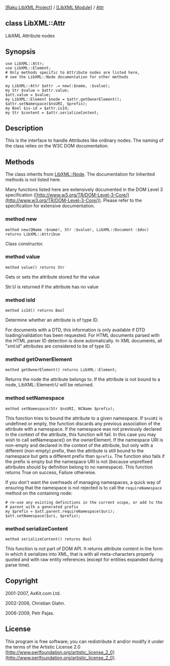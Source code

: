 [[Raku LibXML Project]](https://libxml-raku.github.io)
 / [[LibXML Module]](https://libxml-raku.github.io/LibXML-raku)
 / [Attr](https://libxml-raku.github.io/LibXML-raku/Attr)

class LibXML::Attr
------------------

LibXML Attribute nodes

Synopsis
--------

    use LibXML::Attr;
    use LibXML::Element;
    # Only methods specific to Attribute nodes are listed here,
    # see the LibXML::Node documentation for other methods

    my LibXML::Attr $attr .= new(:$name, :$value);
    my Str $value = $attr.value;
    $att.value = $value;
    my LibXML::Element $node = $attr.getOwnerElement();
    $attr.setNamespace($nsURI, $prefix);
    my Bool $is-id = $attr.isId;
    my Str $content = $attr.serializeContent;

Description
-----------

This is the interface to handle Attributes like ordinary nodes. The naming of the class relies on the W3C DOM documentation.

Methods
-------

The class inherits from [LibXML::Node](https://libxml-raku.github.io/LibXML-raku/Node). The documentation for Inherited methods is not listed here.

Many functions listed here are extensively documented in the DOM Level 3 specification ([http://www.w3.org/TR/DOM-Level-3-Core/](http://www.w3.org/TR/DOM-Level-3-Core/)). Please refer to the specification for extensive documentation.

### method new

    method new(QName :$name!, Str :$value!, LibXML::Document :$doc) returns LibXML::Attribue

Class constructor.

### method value

```perl6
method value() returns Str
```

Gets or sets the attribute stored for the value

Str:U is returned if the attribute has no value

### method isId

```perl6
method isId() returns Bool
```

Determine whether an attribute is of type ID.

For documents with a DTD, this information is only available if DTD loading/validation has been requested. For HTML documents parsed with the HTML parser ID detection is done automatically. In XML documents, all "xml:id" attributes are considered to be of type ID.

### method getOwnerElement

    method getOwnerElement() returns LibXML::Element;

Returns the node the attribute belongs to. If the attribute is not bound to a node, LibXML::Element:U will be returned.

### method setNamespace

    method setNamespace(Str $nsURI, NCName $prefix);

This function tries to bound the attribute to a given namespace. If `$nsURI` is undefined or empty, the function discards any previous association of the attribute with a namespace. If the namespace was not previously declared in the context of the attribute, this function will fail. In this case you may wish to call setNamespace() on the ownerElement. If the namespace URI is non-empty and declared in the context of the attribute, but only with a different (non-empty) prefix, then the attribute is still bound to the namespace but gets a different prefix than `$prefix`. The function also fails if the prefix is empty but the namespace URI is not (because unprefixed attributes should by definition belong to no namespace). This function returns True on success, Failure otherwise.

If you don't want the overheads of managing namespaces, a quick way of ensuring that the namespace is not rejected is to call the `requireNamespace` method on the containing node:

    # re-use any existing definitions in the current scope, or add to the
    # parent with a generated prefix
    my $prefix = $att.parent.requireNamespace($uri);
    $att.setNamespace($uri, $prefix);

### method serializeContent

    method serializeContent() returns Bool

This function is not part of DOM API. It returns attribute content in the form in which it serializes into XML, that is with all meta-characters properly quoted and with raw entity references (except for entities expanded during parse time).

Copyright
---------

2001-2007, AxKit.com Ltd.

2002-2006, Christian Glahn.

2006-2009, Petr Pajas.

License
-------

This program is free software; you can redistribute it and/or modify it under the terms of the Artistic License 2.0 [http://www.perlfoundation.org/artistic_license_2_0](http://www.perlfoundation.org/artistic_license_2_0).

